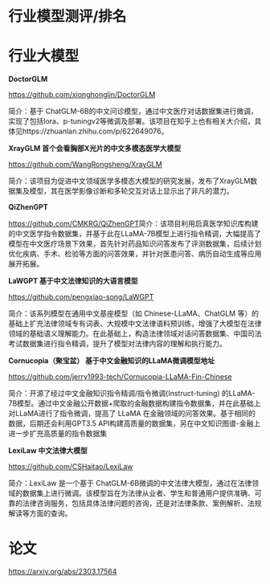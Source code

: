 # 行业模型测评/排名



# 行业大模型


**DoctorGLM**

https://github.com/xionghonglin/DoctorGLM

简介：基于 ChatGLM-6B的中文问诊模型，通过中文医疗对话数据集进行微调，实现了包括lora、p-tuningv2等微调及部署。该项目在知乎上也有相关大介绍，具体见https://zhuanlan.zhihu.com/p/622649076。


**XrayGLM 首个会看胸部X光片的中文多模态医学大模型**

https://github.com/WangRongsheng/XrayGLM

简介：该项目为促进中文领域医学多模态大模型的研究发展，发布了XrayGLM数据集及模型，其在医学影像诊断和多轮交互对话上显示出了非凡的潜力。


**QiZhenGPT**

https://github.com/CMKRG/QiZhenGPT
​
简介：该项目利用启真医学知识库构建的中文医学指令数据集，并基于此在LLaMA-7B模型上进行指令精调，大幅提高了模型在中文医疗场景下效果，首先针对药品知识问答发布了评测数据集，后续计划优化疾病、手术、检验等方面的问答效果，并针对医患问答、病历自动生成等应用展开拓展。


**LaWGPT 基于中文法律知识的大语言模型**

https://github.com/pengxiao-song/LaWGPT

简介：该系列模型在通用中文基座模型（如 Chinese-LLaMA、ChatGLM 等）的基础上扩充法律领域专有词表、大规模中文法律语料预训练，增强了大模型在法律领域的基础语义理解能力。在此基础上，构造法律领域对话问答数据集、中国司法考试数据集进行指令精调，提升了模型对法律内容的理解和执行能力。


**Cornucopia（聚宝盆） 基于中文金融知识的LLaMA微调模型地址**

https://github.com/jerry1993-tech/Cornucopia-LLaMA-Fin-Chinese

简介：开源了经过中文金融知识指令精调/指令微调(Instruct-tuning) 的LLaMA-7B模型。通过中文金融公开数据+爬取的金融数据构建指令数据集，并在此基础上对LLaMA进行了指令微调，提高了 LLaMA 在金融领域的问答效果。基于相同的数据，后期还会利用GPT3.5 API构建高质量的数据集，另在中文知识图谱-金融上进一步扩充高质量的指令数据集


**LexiLaw 中文法律大模型**

https://github.com/CSHaitao/LexiLaw

简介：LexiLaw 是一个基于 ChatGLM-6B微调的中文法律大模型，通过在法律领域的数据集上进行微调。该模型旨在为法律从业者、学生和普通用户提供准确、可靠的法律咨询服务，包括具体法律问题的咨询，还是对法律条款、案例解析、法规解读等方面的查询。


# 论文


https://arxiv.org/abs/2303.17564
